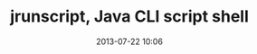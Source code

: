 ---
layout: post
title: jrunscript, Java CLI script shell
date: "2013-07-22 10:06"
tags: [java,jdk-tools]
permalink: /2013/07/22/jrunscript/
gh-repo: sarkershantonu/sarkershantonu.github.io
excerpt: "Blog on Java"
gh-badge: [star,follow]
comments: true
---